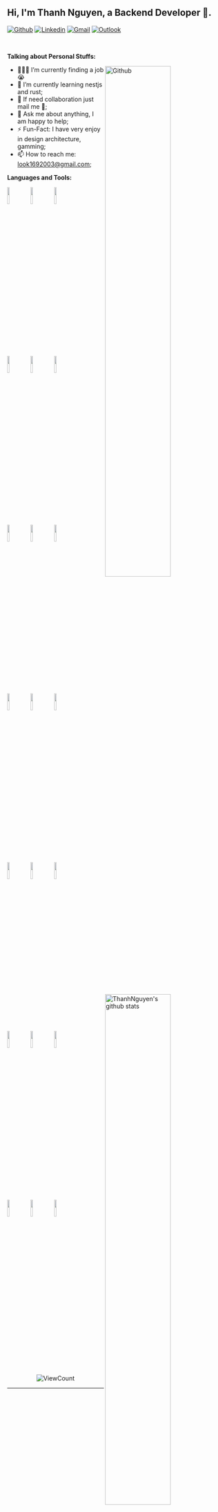 ## Hi, I'm Thanh Nguyen, a Backend Developer 🚀.

[![Github](https://img.shields.io/badge/-Github-000?style=flat&logo=Github&logoColor=white)](https://github.com/thanhnguyen162003)
[![Linkedin](https://img.shields.io/badge/-LinkedIn-blue?style=flat&logo=Linkedin&logoColor=white)](https://www.linkedin.com/in/nguyenthanh1692003/)
[![Gmail](https://img.shields.io/badge/-Gmail-c14438?style=flat&logo=Gmail&logoColor=white)](mailto:look1692003@gmail.com)
[![Outlook](https://img.shields.io/badge/-Outlook-0078D4?style=flat&logo=Microsoft-Outlook&logoColor=white)](mailto:look1692003@gmail.com)

&nbsp;

**Talking about Personal Stuffs:**

<img width="55%" align="right" alt="Github" src="https://raw.githubusercontent.com/onimur/.github/master/.resources/git-header.svg" />

- 👨🏽‍💻 I’m currently finding a job 😭
- 🌱 I’m currently learning nestjs and rust; 
- 👯 If need collaboration just mail me 🤝;
- 💬 Ask me about anything, I am happy to help;
- ⚡️ Fun-Fact: I have very enjoy in design architecture, gamming;
- 📫 How to reach me: look1692003@gmail.com;

**Languages and Tools:** 

<p>
  <a href="https://github.com/onimur/handle-path-oz">
    <img width="55%" align="right" alt="ThanhNguyen's github stats" src="https://github-readme-stats.vercel.app/api?username=thanhnguyen162003&show_icons=true&hide_border=true" />
  </a>

  <code><img width="10%" src="https://www.vectorlogo.zone/logos/dotnet/dotnet-ar21.svg"></code>
  <code><img width="10%" src="https://www.vectorlogo.zone/logos/java/java-ar21.svg"></code>
  <code><img width="10%" src="https://www.vectorlogo.zone/logos/apache_kafka/apache_kafka-ar21.svg"></code>
  <br />
  <code><img width="10%" src="https://www.vectorlogo.zone/logos/typescriptlang/typescriptlang-ar21.svg"></code>
  <code><img width="10%" src="https://www.vectorlogo.zone/logos/springio/springio-ar21.svg"></code>
  <code><img width="10%" src="https://www.vectorlogo.zone/logos/microsoft_azure/microsoft_azure-ar21.svg"></code>
  <br />
  <code><img width="10%" src="https://www.vectorlogo.zone/logos/amazon_aws/amazon_aws-ar21.svg"></code>
  <code><img width="10%" src="https://www.vectorlogo.zone/logos/docker/docker-ar21.svg"></code>
  <code><img width="10%" src="https://www.vectorlogo.zone/logos/daprio/daprio-ar21.svg"></code>
  <br />
  <code><img width="10%" src="https://www.vectorlogo.zone/logos/kubernetes/kubernetes-ar21.svg"></code>
  <code><img width="10%" src="https://www.vectorlogo.zone/logos/mysql/mysql-ar21.svg"></code>
  <code><img width="10%" src="https://www.vectorlogo.zone/logos/postgresql/postgresql-ar21.svg"></code>
  <br />
  <code><img width="10%" src="https://www.vectorlogo.zone/logos/mongodb/mongodb-ar21.svg"></code>
  <code><img width="10%" src="https://www.vectorlogo.zone/logos/redis/redis-ar21.svg"></code>
  <code><img width="10%" src="https://www.vectorlogo.zone/logos/debeziumio/debeziumio-ar21.svg"></code>
  <br />
  <code><img width="10%" src="https://www.vectorlogo.zone/logos/rabbitmq/rabbitmq-ar21.svg"></code>
  <code><img width="10%" src="https://www.vectorlogo.zone/logos/git-scm/git-scm-ar21.svg"></code>
  <code><img width="10%" src="https://www.vectorlogo.zone/logos/yaml/yaml-ar21.svg"></code>
  <br />
  <code><img width="10%" src="https://www.vectorlogo.zone/logos/gnu_bash/gnu_bash-ar21.svg"></code>
  <code><img width="10%" src="https://www.vectorlogo.zone/logos/algolia/algolia-ar21.svg"></code>
  <code><img width="10%" src="https://www.vectorlogo.zone/logos/cncfio/cncfio-ar21.svg"></code>
</p>

<p align="center">
  <img alt="ViewCount" src="https://views.whatilearened.today/views/github/thanhnguyen162003/thanhnguyen162003.svg" />
</p>

---
